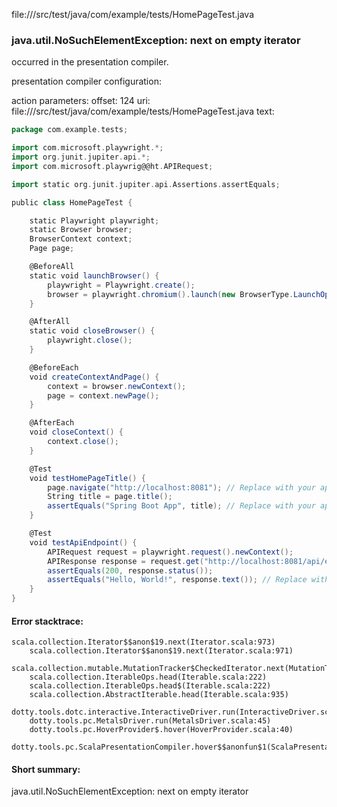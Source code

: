 file://<WORKSPACE>/src/test/java/com/example/tests/HomePageTest.java
### java.util.NoSuchElementException: next on empty iterator

occurred in the presentation compiler.

presentation compiler configuration:


action parameters:
offset: 124
uri: file://<WORKSPACE>/src/test/java/com/example/tests/HomePageTest.java
text:
```scala
package com.example.tests;

import com.microsoft.playwright.*;
import org.junit.jupiter.api.*;
import com.microsoft.playwrig@@ht.APIRequest;

import static org.junit.jupiter.api.Assertions.assertEquals;

public class HomePageTest {

    static Playwright playwright;
    static Browser browser;
    BrowserContext context;
    Page page;

    @BeforeAll
    static void launchBrowser() {
        playwright = Playwright.create();
        browser = playwright.chromium().launch(new BrowserType.LaunchOptions().setHeadless(false)); // Set headless to true for CI
    }

    @AfterAll
    static void closeBrowser() {
        playwright.close();
    }

    @BeforeEach
    void createContextAndPage() {
        context = browser.newContext();
        page = context.newPage();
    }

    @AfterEach
    void closeContext() {
        context.close();
    }

    @Test
    void testHomePageTitle() {
        page.navigate("http://localhost:8081"); // Replace with your app's URL
        String title = page.title();
        assertEquals("Spring Boot App", title); // Replace with your app's expected title
    }

    @Test
    void testApiEndpoint() {
        APIRequest request = playwright.request().newContext();
        APIResponse response = request.get("http://localhost:8081/api/endpoint"); // Replace with your API endpoint
        assertEquals(200, response.status());
        assertEquals("Hello, World!", response.text()); // Replace with your expected response
    }
}
```



#### Error stacktrace:

```
scala.collection.Iterator$$anon$19.next(Iterator.scala:973)
	scala.collection.Iterator$$anon$19.next(Iterator.scala:971)
	scala.collection.mutable.MutationTracker$CheckedIterator.next(MutationTracker.scala:76)
	scala.collection.IterableOps.head(Iterable.scala:222)
	scala.collection.IterableOps.head$(Iterable.scala:222)
	scala.collection.AbstractIterable.head(Iterable.scala:935)
	dotty.tools.dotc.interactive.InteractiveDriver.run(InteractiveDriver.scala:164)
	dotty.tools.pc.MetalsDriver.run(MetalsDriver.scala:45)
	dotty.tools.pc.HoverProvider$.hover(HoverProvider.scala:40)
	dotty.tools.pc.ScalaPresentationCompiler.hover$$anonfun$1(ScalaPresentationCompiler.scala:376)
```
#### Short summary: 

java.util.NoSuchElementException: next on empty iterator
